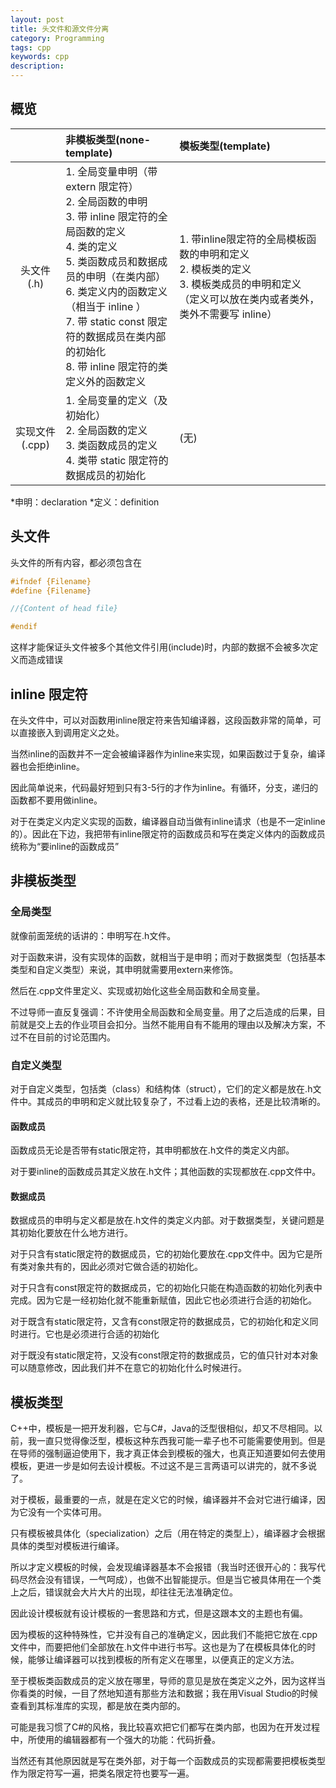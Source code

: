 ```yaml
---
layout: post
title: 头文件和源文件分离
category: Programming
tags: cpp
keywords: cpp
description:
---
```


## 概览

||非模板类型(none-template)|模板类型(template)|
|:----:|:----|:----|
|头文件(.h)|1. 全局变量申明（带 extern 限定符）<br>2. 全局函数的申明<br>3. 带 inline 限定符的全局函数的定义<br>4. 类的定义<br>5. 类函数成员和数据成员的申明（在类内部）<br>6. 类定义内的函数定义（相当于 inline ）<br>7. 带 static const 限定符的数据成员在类内部的初始化 <br>8. 带 inline 限定符的类定义外的函数定义 <br>|1. 带inline限定符的全局模板函数的申明和定义<br>2. 模板类的定义<br>3. 模板类成员的申明和定义（定义可以放在类内或者类外，类外不需要写 inline）|
|实现文件(.cpp)	|1. 全局变量的定义（及初始化）<br>2. 全局函数的定义<br>3. 类函数成员的定义<br>4. 类带 static 限定符的数据成员的初始化|(无)|

*申明：declaration
*定义：definition

## 头文件

头文件的所有内容，都必须包含在

```h
#ifndef {Filename}
#define {Filename}

//{Content of head file}

#endif
```

这样才能保证头文件被多个其他文件引用(include)时，内部的数据不会被多次定义而造成错误

## inline 限定符
在头文件中，可以对函数用inline限定符来告知编译器，这段函数非常的简单，可以直接嵌入到调用定义之处。

当然inline的函数并不一定会被编译器作为inline来实现，如果函数过于复杂，编译器也会拒绝inline。

因此简单说来，代码最好短到只有3-5行的才作为inline。有循环，分支，递归的函数都不要用做inline。

对于在类定义内定义实现的函数，编译器自动当做有inline请求（也是不一定inline的）。因此在下边，我把带有inline限定符的函数成员和写在类定义体内的函数成员统称为“要inline的函数成员”

## 非模板类型
### 全局类型
就像前面笼统的话讲的：申明写在.h文件。

对于函数来讲，没有实现体的函数，就相当于是申明；而对于数据类型（包括基本类型和自定义类型）来说，其申明就需要用extern来修饰。

然后在.cpp文件里定义、实现或初始化这些全局函数和全局变量。

不过导师一直反复强调：不许使用全局函数和全局变量。用了之后造成的后果，目前就是交上去的作业项目会扣分。当然不能用自有不能用的理由以及解决方案，不过不在目前的讨论范围内。



### 自定义类型
对于自定义类型，包括类（class）和结构体（struct），它们的定义都是放在.h文件中。其成员的申明和定义就比较复杂了，不过看上边的表格，还是比较清晰的。

#### 函数成员
函数成员无论是否带有static限定符，其申明都放在.h文件的类定义内部。

对于要inline的函数成员其定义放在.h文件；其他函数的实现都放在.cpp文件中。

#### 数据成员
数据成员的申明与定义都是放在.h文件的类定义内部。对于数据类型，关键问题是其初始化要放在什么地方进行。

对于只含有static限定符的数据成员，它的初始化要放在.cpp文件中。因为它是所有类对象共有的，因此必须对它做合适的初始化。

对于只含有const限定符的数据成员，它的初始化只能在构造函数的初始化列表中完成。因为它是一经初始化就不能重新赋值，因此它也必须进行合适的初始化。

对于既含有static限定符，又含有const限定符的数据成员，它的初始化和定义同时进行。它也是必须进行合适的初始化

对于既没有static限定符，又没有const限定符的数据成员，它的值只针对本对象可以随意修改，因此我们并不在意它的初始化什么时候进行。



## 模板类型

C++中，模板是一把开发利器，它与C#，Java的泛型很相似，却又不尽相同。以前，我一直只觉得像泛型，模板这种东西我可能一辈子也不可能需要使用到。但是在导师的强制逼迫使用下，我才真正体会到模板的强大，也真正知道要如何去使用模板，更进一步是如何去设计模板。不过这不是三言两语可以讲完的，就不多说了。

对于模板，最重要的一点，就是在定义它的时候，编译器并不会对它进行编译，因为它没有一个实体可用。

只有模板被具体化（specialization）之后（用在特定的类型上），编译器才会根据具体的类型对模板进行编译。

所以才定义模板的时候，会发现编译器基本不会报错（我当时还很开心的：我写代码尽然会没有错误，一气呵成），也做不出智能提示。但是当它被具体用在一个类上之后，错误就会大片大片的出现，却往往无法准确定位。

因此设计模板就有设计模板的一套思路和方式，但是这跟本文的主题也有偏。



因为模板的这种特殊性，它并没有自己的准确定义，因此我们不能把它放在.cpp文件中，而要把他们全部放在.h文件中进行书写。这也是为了在模板具体化的时候，能够让编译器可以找到模板的所有定义在哪里，以便真正的定义方法。

至于模板类函数成员的定义放在哪里，导师的意见是放在类定义之外，因为这样当你看类的时候，一目了然地知道有那些方法和数据；我在用Visual Studio的时候查看到其标准库的实现，都是放在类内部的。

可能是我习惯了C#的风格，我比较喜欢把它们都写在类内部，也因为在开发过程中，所使用的编辑器都有一个强大的功能：代码折叠。

当然还有其他原因就是写在类外部，对于每一个函数成员的实现都需要把模板类型作为限定符写一遍，把类名限定符也要写一遍。